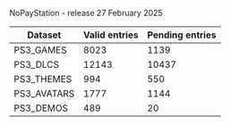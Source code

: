NoPayStation - release 27 February 2025

|  Dataset  |Valid entries|Pending entries|
|-----------|-------------|---------------|
| PS3_GAMES |     8023    |      1139     |
|  PS3_DLCS |    12143    |     10437     |
| PS3_THEMES|     994     |      550      |
|PS3_AVATARS|     1777    |      1144     |
| PS3_DEMOS |     489     |       20      |